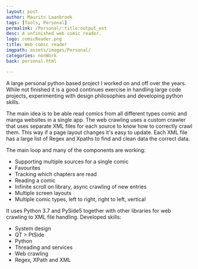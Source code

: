 ```yaml
---
layout: post
author: Maurits Laanbroek
tags: [Tools, Personal]
permalink: /Personal/:title:output_ext
desc: A unfinished web comic reader.
logo: comicReader.png
title: Web comic reader
imgpath: assets/images/Personal/
categories: nonWork
back: personal.html

---
```


A large personal python based project I worked on and off over the years.
While not finished it is a good continues exercise in handling large code projects, experimenting with design philosophies and developing python skills.

The main idea is to be able read comics from all different types comic and manga websites in a single app.
The web crawling uses a custom crawler that uses separate XML files for each source to know how to correctly crawl them. This way if a page layout changes it's easy to update.
Each XML file has a large list of Regex and Xpaths to find and clean data the correct data.

The main loop and many of the components are working:
- Supporting multiple sources for a single comic
- Favourites
- Tracking which chapters are read
- Reading a comic
- Infinite scroll on library, async crawling of new entries
- Multiple screen layouts 
- Multiple comic types, left to right, right to left, vertical

It uses Python 3.7 and PySide5 together with other libraries for web crawling to XML file handling.
Developed skills:
- System design
- QT > PtSide
- Python
- Threading and services
- Web crawling
- Regex, XPath and XML

